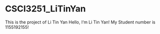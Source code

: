 # CSCI3251_LiTinYan
This is the project of Li Tin Yan
Hello, I‘m Li Tin Yan!
My Student number is 1155192155!

